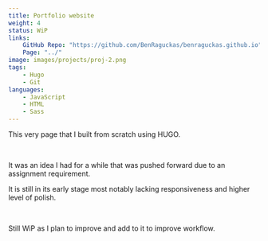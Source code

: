 ```yaml
---
title: Portfolio website
weight: 4
status: WiP
links: 
    GitHub Repo: "https://github.com/BenRaguckas/benraguckas.github.io"
    Page: "../"
image: images/projects/proj-2.png
tags:
    - Hugo
    - Git
languages:
    - JavaScript
    - HTML
    - Sass
---
```

This very page that I built from scratch using HUGO.

&nbsp;

It was an idea I had for a while that was pushed forward due to an assignment requirement.

It is still in its early stage most notably lacking responsiveness and higher level of polish.

&nbsp;

Still WiP as I plan to improve and add to it to improve workflow.
